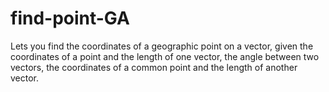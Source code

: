 # find-point-GA
Lets you find the coordinates of a geographic point on a vector, given the coordinates of a point and the length of one vector, the angle between two vectors, the coordinates of a common point and the length of another vector.
